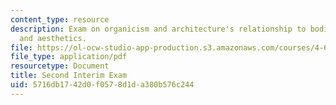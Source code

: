 ```yaml
---
content_type: resource
description: Exam on organicism and architecture's relationship to bodies, biology,
  and aesthetics.
file: https://ol-ocw-studio-app-production.s3.amazonaws.com/courses/4-647-technopolitics-culture-intervention-fall-2014/5716db1742d0f0578d1da380b576c244_MIT4_647F14_Exam_2.pdf
file_type: application/pdf
resourcetype: Document
title: Second Interim Exam
uid: 5716db17-42d0-f057-8d1d-a380b576c244
---
```

